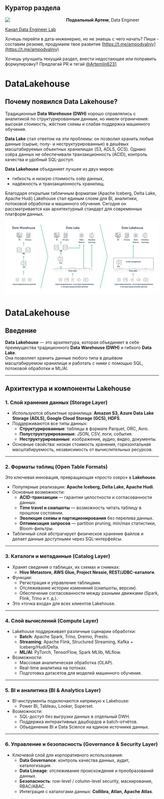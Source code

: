<!-- Yandex.Metrika counter -->
<script type="text/javascript">
    (function(m,e,t,r,i,k,a){
        m[i]=m[i]||function(){(m[i].a=m[i].a||[]).push(arguments)};
        m[i].l=1*new Date();
        for (var j = 0; j < document.scripts.length; j++) {if (document.scripts[j].src === r) { return; }}
        k=e.createElement(t),a=e.getElementsByTagName(t)[0],k.async=1,k.src=r,a.parentNode.insertBefore(k,a)
    })(window, document,'script','https://mc.yandex.ru/metrika/tag.js?id=103580753', 'ym');

    ym(103580753, 'init', {ssr:true, webvisor:true, clickmap:true, ecommerce:"dataLayer", accurateTrackBounce:true, trackLinks:true});
</script>
<noscript><div><img src="https://mc.yandex.ru/watch/103580753" style="position:absolute; left:-9999px;" alt="" /></div></noscript>
<!-- /Yandex.Metrika counter -->
## Куратор раздела

<img align="left" width="200" src="../../png/amp.jpg" />

**Подвальный Артем**, 
                                                                                                                      Data Engineer

   [Канал Data Engineer Lab](https://t.me/dataengineerlab)

Хочешь перейти в дата-инженерию, но не знаешь с чего начать? Пиши -  составим резюме, продумаем твое развитие [https://t.me/ampodvalniy](https://t.me/ampodvalniy)

Хочешь улучшить текущий раздел, внести недостающее или поправить формулировку? Предлагай PR и тегай [@Artemlin6231](https://github.com/Artemlin6231)




# DataLakehouse

## Почему появился Data Lakehouse?

Традиционные **Data Warehouse (DWH)** хорошо справлялись с аналитикой по
структурированным данным, но имели ограничения: высокая стоимость,
жёсткие схемы и слабая поддержка машинного обучения.

**Data Lake** стал ответом на эти проблемы: он позволил хранить любые данные
(сырые, полу- и неструктурированные) в дешёвых масштабируемых
объектных хранилищах (S3, ADLS, GCS). Однако озёра данных не
обеспечивали транзакционность (ACID), контроль качества и удобный SQL-доступ.

**Data Lakehouse** объединяет лучшее из двух миров:
- гибкость и низкую стоимость озёр данных,
- надёжность и транзакционность хранилищ.

Благодаря открытым табличным форматам (Apache Iceberg, Delta Lake, Apache Hudi)
Lakehouse стал единым слоем для BI, аналитики, потоковой обработки и
машинного обучения. Сегодня он рассматривается как архитектурный стандарт
для современных платформ данных.


<p align="center">
    <img src="../../png/history_data.png" alt="map_reduce"/>
</p>


# DataLakehouse

## Введение
**Data Lakehouse** — это архитектура, которая объединяет в себе преимущества 
традиционного **Data Warehouse (DWH)** и гибкого **Data Lake**.  
Она позволяет хранить данные любого типа в дешёвом масштабируемом хранилище 
и работать с ними с помощью SQL, потоковой обработки и ML/AI.

---

## Архитектура и компоненты Lakehouse

### 1. Слой хранения данных (Storage Layer)
- Используются объектные хранилища: **Amazon S3, Azure Data Lake Storage (ADLS), Google Cloud Storage (GCS), HDFS**.  
- Поддерживаются все типы данных:
  - **Структурированные**: таблицы в формате Parquet, ORC, Avro.  
  - **Полуструктурированные**: JSON, CSV, логи, события.  
  - **Неструктурированные**: изображения, аудио, видео, документы.  
- Основные свойства: низкая стоимость хранения, горизонтальная масштабируемость, независимость от вычислительных ресурсов.

---

### 2. Форматы таблиц (Open Table Formats)
Это ключевая инновация, превращающая «просто озеро» в **Lakehouse**.  
- Популярные реализации: **Apache Iceberg, Delta Lake, Apache Hudi**.  
- Основные возможности:
  - **ACID-транзакции** — гарантии целостности и согласованности данных.  
  - **Time travel и снапшоты** — возможность читать таблицу в прошлом состоянии.  
  - **Эволюция схемы и партиционирования** без перелива данных.  
  - **Оптимизация запросов** — partition pruning, min/max статистики, Bloom-фильтры.  
- Табличный слой абстрагирует физическое хранение файлов и делает данные доступными через SQL-интерфейсы.

---

### 3. Каталоги и метаданные (Catalog Layer)
- Хранят сведения о таблицах, их схемах и снимках:  
  - **Hive Metastore, AWS Glue, Project Nessie, REST/JDBC-каталоги**.  
- Функции:
  - Регистрация и управление таблицами.  
  - Отслеживание истории изменений (снапшоты, версии).  
  - Обеспечение согласованности между разными движками (Spark, Flink, Trino и т. д.).  
- Это «точка входа» для всех клиентов Lakehouse.

---

### 4. Слой вычислений (Compute Layer)
- Lakehouse поддерживает различные сценарии обработки:
  - **Batch**: Apache Spark, Trino, Dremio, Presto.  
  - **Streaming**: Apache Flink, Structured Streaming, Kafka + Iceberg/Hudi/Delta.  
  - **ML/AI**: PyTorch, TensorFlow, Spark MLlib, MLflow.  
- Возможности:
  - Массовая аналитическая обработка (OLAP).  
  - Real-time аналитика на потоках.  
  - Подготовка датасетов для моделей машинного обучения.  

---

### 5. BI и аналитика (BI & Analytics Layer)
- BI-инструменты подключаются напрямую к Lakehouse:
  - Power BI, Tableau, Looker, Superset.  
- Возможности:
  - SQL-доступ без выгрузки данных в отдельный DWH.  
  - Поддержка интерактивных дашбордов и batch-отчётов.  
  - Объединение BI и Data Science на едином источнике данных.  

---

### 6. Управление и безопасность (Governance & Security Layer)
- Ключевой слой для корпоративного использования:
  - **Data Governance**: контроль качества данных, аудит, каталогизация.  
  - **Data Lineage**: отслеживание происхождения и преобразований данных.  
  - **Безопасность**: row-level / column-level security, маскирование, RBAC/ABAC.  
  - Интеграция с каталогами данных: **Collibra, Atlan, Apache Atlas**.  
